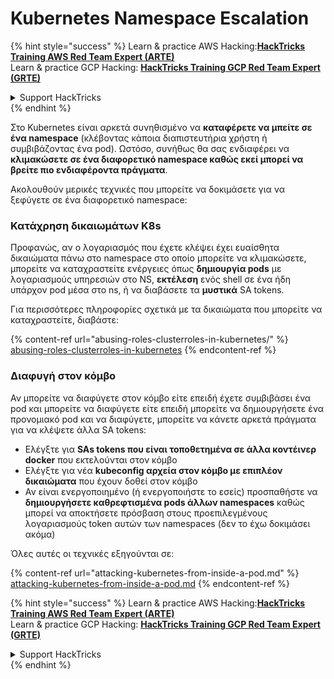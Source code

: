 # Kubernetes Namespace Escalation

{% hint style="success" %}
Learn & practice AWS Hacking:<img src="../../.gitbook/assets/image (1).png" alt="" data-size="line">[**HackTricks Training AWS Red Team Expert (ARTE)**](https://training.hacktricks.xyz/courses/arte)<img src="../../.gitbook/assets/image (1).png" alt="" data-size="line">\
Learn & practice GCP Hacking: <img src="../../.gitbook/assets/image (2).png" alt="" data-size="line">[**HackTricks Training GCP Red Team Expert (GRTE)**<img src="../../.gitbook/assets/image (2).png" alt="" data-size="line">](https://training.hacktricks.xyz/courses/grte)

<details>

<summary>Support HackTricks</summary>

* Check the [**subscription plans**](https://github.com/sponsors/carlospolop)!
* **Join the** 💬 [**Discord group**](https://discord.gg/hRep4RUj7f) or the [**telegram group**](https://t.me/peass) or **follow** us on **Twitter** 🐦 [**@hacktricks\_live**](https://twitter.com/hacktricks\_live)**.**
* **Share hacking tricks by submitting PRs to the** [**HackTricks**](https://github.com/carlospolop/hacktricks) and [**HackTricks Cloud**](https://github.com/carlospolop/hacktricks-cloud) github repos.

</details>
{% endhint %}

Στο Kubernetes είναι αρκετά συνηθισμένο να **καταφέρετε να μπείτε σε ένα namespace** (κλέβοντας κάποια διαπιστευτήρια χρήστη ή συμβιβάζοντας ένα pod). Ωστόσο, συνήθως θα σας ενδιαφέρει να **κλιμακώσετε σε ένα διαφορετικό namespace καθώς εκεί μπορεί να βρείτε πιο ενδιαφέροντα πράγματα**.

Ακολουθούν μερικές τεχνικές που μπορείτε να δοκιμάσετε για να ξεφύγετε σε ένα διαφορετικό namespace:

### Κατάχρηση δικαιωμάτων K8s

Προφανώς, αν ο λογαριασμός που έχετε κλέψει έχει ευαίσθητα δικαιώματα πάνω στο namespace στο οποίο μπορείτε να κλιμακώσετε, μπορείτε να καταχραστείτε ενέργειες όπως **δημιουργία pods** με λογαριασμούς υπηρεσιών στο NS, **εκτέλεση** ενός shell σε ένα ήδη υπάρχον pod μέσα στο ns, ή να διαβάσετε τα **μυστικά** SA tokens.

Για περισσότερες πληροφορίες σχετικά με τα δικαιώματα που μπορείτε να καταχραστείτε, διαβάστε:

{% content-ref url="abusing-roles-clusterroles-in-kubernetes/" %}
[abusing-roles-clusterroles-in-kubernetes](abusing-roles-clusterroles-in-kubernetes/)
{% endcontent-ref %}

### Διαφυγή στον κόμβο

Αν μπορείτε να διαφύγετε στον κόμβο είτε επειδή έχετε συμβιβάσει ένα pod και μπορείτε να διαφύγετε είτε επειδή μπορείτε να δημιουργήσετε ένα προνομιακό pod και να διαφύγετε, μπορείτε να κάνετε αρκετά πράγματα για να κλέψετε άλλα SA tokens:

* Ελέγξτε για **SAs tokens που είναι τοποθετημένα σε άλλα κοντέινερ docker** που εκτελούνται στον κόμβο
* Ελέγξτε για νέα **kubeconfig αρχεία στον κόμβο με επιπλέον δικαιώματα** που έχουν δοθεί στον κόμβο
* Αν είναι ενεργοποιημένο (ή ενεργοποιήστε το εσείς) προσπαθήστε να **δημιουργήσετε καθρεφτισμένα pods άλλων namespaces** καθώς μπορεί να αποκτήσετε πρόσβαση στους προεπιλεγμένους λογαριασμούς token αυτών των namespaces (δεν το έχω δοκιμάσει ακόμα)

Όλες αυτές οι τεχνικές εξηγούνται σε:

{% content-ref url="attacking-kubernetes-from-inside-a-pod.md" %}
[attacking-kubernetes-from-inside-a-pod.md](attacking-kubernetes-from-inside-a-pod.md)
{% endcontent-ref %}

{% hint style="success" %}
Learn & practice AWS Hacking:<img src="../../.gitbook/assets/image (1).png" alt="" data-size="line">[**HackTricks Training AWS Red Team Expert (ARTE)**](https://training.hacktricks.xyz/courses/arte)<img src="../../.gitbook/assets/image (1).png" alt="" data-size="line">\
Learn & practice GCP Hacking: <img src="../../.gitbook/assets/image (2).png" alt="" data-size="line">[**HackTricks Training GCP Red Team Expert (GRTE)**<img src="../../.gitbook/assets/image (2).png" alt="" data-size="line">](https://training.hacktricks.xyz/courses/grte)

<details>

<summary>Support HackTricks</summary>

* Check the [**subscription plans**](https://github.com/sponsors/carlospolop)!
* **Join the** 💬 [**Discord group**](https://discord.gg/hRep4RUj7f) or the [**telegram group**](https://t.me/peass) or **follow** us on **Twitter** 🐦 [**@hacktricks\_live**](https://twitter.com/hacktricks\_live)**.**
* **Share hacking tricks by submitting PRs to the** [**HackTricks**](https://github.com/carlospolop/hacktricks) and [**HackTricks Cloud**](https://github.com/carlospolop/hacktricks-cloud) github repos.

</details>
{% endhint %}
